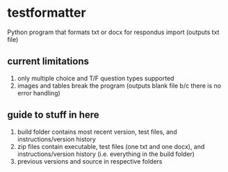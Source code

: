 # testformatter
Python program that formats txt or docx for respondus import (outputs txt file)

## current limitations
1. only multiple choice and T/F question types supported
2. images and tables break the program (outputs blank file b/c there is no error handling)

## guide to stuff in here
1. build folder contains most recent version, test files, and instructions/version history
2. zip files contain executable, test files (one txt and one docx), and instructions/version history (i.e. everything in the build folder)
3. previous versions and source in respective folders
